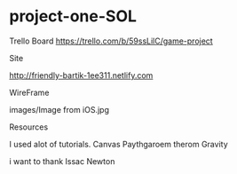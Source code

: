 # project-one-SOL

Trello Board https://trello.com/b/59ssLilC/game-project

Site

http://friendly-bartik-1ee311.netlify.com

WireFrame

images/Image from iOS.jpg

Resources 

I used alot of tutorials.
Canvas
Paythgaroem therom
Gravity

i want to thank Issac Newton

